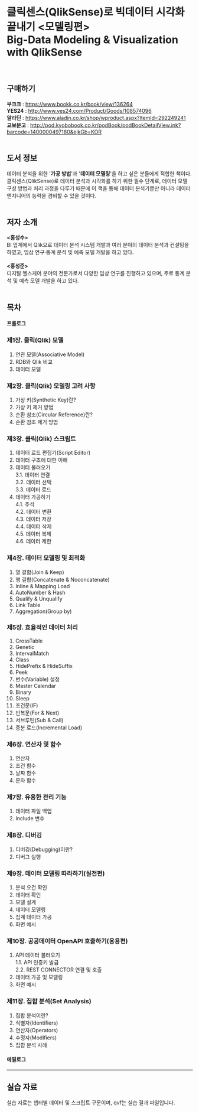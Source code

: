 # 클릭센스(QlikSense)로 빅데이터 시각화 끝내기 <모델링편><br>Big-Data Modeling & Visualization with QlikSense
<br>

## 구매하기
**부크크** : <https://www.bookk.co.kr/book/view/136264> <br>
**YES24** : <http://www.yes24.com/Product/Goods/108574096> <br>
**알라딘** : <https://www.aladin.co.kr/shop/wproduct.aspx?ItemId=292249241> <br>
**교보문고** : <http://pod.kyobobook.co.kr/podBook/podBookDetailView.ink?barcode=1400000497180&ejkGb=KOR>
<br><br>

## 도서 정보
데이터 분석을 위한 '**가공 방법**'과 '**데이터 모델링**'을 하고 싶은 분들에게 적합한 책이다. 클릭센스(QlikSense)로 데이터 분석과 시각화를 하기 위한 필수 단계로, 데이터 모델 구성 방법과 처리 과정을 다루기 때문에 이 책을 통해 데이터 분석가뿐만 아니라 데이터 엔지니어의 능력을 겸비할 수 있을 것이다.
<br><br>

## 저자 소개
**<홍성수>**
<br>
BI 업계에서 Qlik으로 데이터 분석 시스템 개발과 여러 분야의 데이터 분석과 컨설팅을 하였고, 임삼 연구·통계 분석 및 예측 모델 개발을 하고 있다.
<br><br>
**<홍성준>**
<br>
디지털 헬스케어 분야의 전문가로서 다양한 임상 연구를 진행하고 있으며, 주로 통계 분석 및 예측 모델 개발을 하고 있다.
<br><br>

## 목차
#### 프롤로그


### 제1장. 클릭(Qlik) 모델
  1. 연관 모델(Associative Model)
  2. RDB와 Qlik 비교
  3. 데이터 모델


### 제2장. 클릭(Qlik) 모델링 고려 사항
  1. 가상 키(Synthetic Key)란?
  2. 가상 키 제거 방법
  3. 순환 참조(Circular Reference)란?
  4. 순환 참조 제거 방법


### 제3장. 클릭(Qlik) 스크립트
  1. 데이터 로드 편집기(Script Editor)
  2. 데이터 구조에 대한 이해
  3. 데이터 불러오기<br>
   3.1. 데이터 연결<br>
   3.2. 데이터 선택<br>
   3.3. 데이터 로드<br>
  4. 데이터 가공하기<br>
   4.1. 주석<br>
   4.2. 데이터 변환<br>
   4.3. 데이터 저장<br>
   4.4. 데이터 삭제<br>
   4.5. 데이터 복제<br>
   4.6. 데이터 제한<br>


### 제4장. 데이터 모델링 및 최적화
  1. 열 결합(Join & Keep)
  2. 행 결합(Concatenate & Noconcatenate)
  3. Inline & Mapping Load
  4. AutoNumber & Hash
  5. Qualify & Unqualify
  6. Link Table
  7. Aggregation(Group by)


### 제5장. 효율적인 데이터 처리
  1. CrossTable
  2. Genetic
  3. IntervalMatch
  4. Class
  5. HidePrefix & HideSuffix
  6. Peek
  7. 변수(Variable) 설정
  8. Master Calendar
  9. Binary
  10. Sleep
  11. 조건문(IF)
  12. 반복문(For & Next)
  13. 서브루틴(Sub & Call)
  14. 증분 로드(Incremental Load)


### 제6장. 연산자 및 함수
  1. 연산자
  2. 조건 함수
  3. 날짜 함수
  4. 문자 함수


### 제7장. 유용한 관리 기능
  1. 데이터 파일 백업
  2. Include 변수


### 제8장. 디버깅
  1. 디버깅(Debugging)이란?
  2. 디버그 실행


### 제9장. 데이터 모델링 따라하기(실전편)
  1. 분석 요건 확인
  2. 데이터 확인
  3. 모델 설계
  4. 데이터 모델링
  5. 집계 데이터 가공
  6. 화면 예시


### 제10장. 공공데이터 OpenAPI 호출하기(응용편)
  1. API 데이터 불러오기<br>
   1.1. API 인증키 발급<br>
   2.2. REST CONNECTOR 연결 및 호출<br>
  2. 데이터 가공 및 모델링
  3. 화면 예시


### 제11장. 집합 분석(Set Analysis)
  1. 집합 분석이란?
  2. 식별자(Identifiers)
  3. 연산자(Operators)
  4. 수정자(Modifiers)
  5. 집합 분석 사례


#### 에필로그


---


## 실습 자료
실습 자료는 챕터별 데이터 및 스크립트 구문이며, qvf는 실습 결과 파일입니다.
